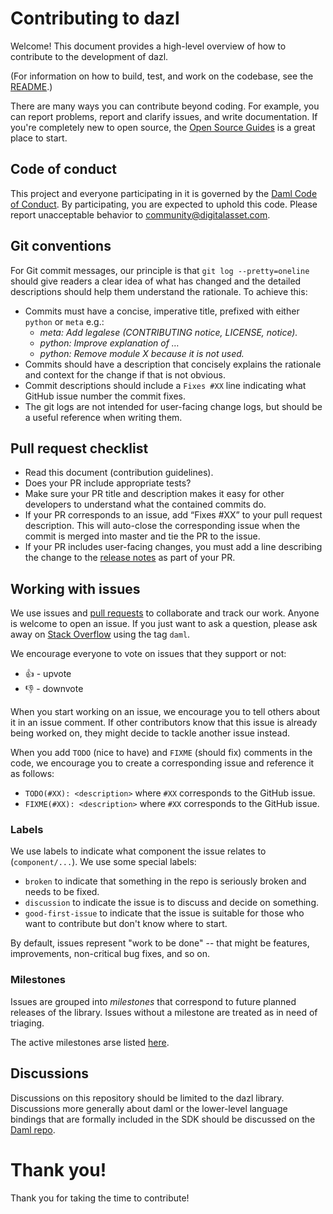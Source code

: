 # Contributing to dazl

Welcome! This document provides a high-level overview of how to contribute to the development of dazl.

(For information on how to build, test, and work on the codebase, see the [README](./README.md).)

There are many ways you can contribute beyond coding. For example, you can report problems, report and clarify issues, and write documentation. If you're completely new to open source, the [Open Source Guides](https://opensource.guide) is a great place to start.

## Code of conduct

This project and everyone participating in it is governed by the [Daml Code of Conduct](./CODE_OF_CONDUCT.md). By participating, you are expected to uphold this code. Please report unacceptable behavior to [community@digitalasset.com](mailto:community@digitalasset.com).

## Git conventions

For Git commit messages, our principle is that `git log --pretty=oneline` should give readers a clear idea of what has changed and the detailed descriptions should help them understand the rationale. To achieve this:

* Commits must have a concise, imperative title, prefixed with either `python` or `meta` e.g.:
  * *meta: Add legalese (CONTRIBUTING notice, LICENSE, notice).*
  * *python: Improve explanation of …*
  * *python: Remove module X because it is not used.*
* Commits should have a description that concisely explains the rationale and context for the change if that is not obvious.
* Commit descriptions should include a `Fixes #XX` line indicating what GitHub issue number the commit fixes.
* The git logs are not intended for user-facing change logs, but should be a useful reference when writing them.

## Pull request checklist

- Read this document (contribution guidelines).
- Does your PR include appropriate tests?
- Make sure your PR title and description makes it easy for other developers to understand what the contained commits do.
- If your PR corresponds to an issue, add “Fixes #XX” to your pull request description. This will auto-close the corresponding issue when the commit is merged into master and tie the PR to the issue.
- If your PR includes user-facing changes, you must add a line describing the change to the [release notes](docs/source/support/release-notes.rst) as part of your PR.

## Working with issues

We use issues and [pull requests](https://help.github.com/articles/about-pull-requests/) to collaborate and track our work. Anyone is welcome to open an issue. If you just want to ask a question, please ask away on [Stack Overflow](https://stackoverflow.com/questions/tagged/daml) using the tag `daml`.

We encourage everyone to vote on issues that they support or not:

* 👍 - upvote
* 👎 - downvote

When you start working on an issue, we encourage you to tell others about it in an issue comment. If other contributors know that this issue is already being worked on, they might decide to tackle another issue instead.

When you add `TODO` (nice to have) and `FIXME` (should fix) comments in the code, we encourage you to create a corresponding issue and reference it as follows:

* `TODO(#XX): <description>` where `#XX` corresponds to the GitHub issue.
* `FIXME(#XX): <description>` where `#XX` corresponds to the GitHub issue.

### Labels

We use labels to indicate what component the issue relates to (`component/...`). We use some special labels:

- `broken` to indicate that something in the repo is seriously broken and needs to be fixed.
- `discussion` to indicate the issue is to discuss and decide on something.
- `good-first-issue` to indicate that the issue is suitable for those who want to contribute but don't know where to start.

By default, issues represent "work to be done" -- that might be features, improvements, non-critical bug fixes, and so on.

### Milestones

Issues are grouped into *milestones* that correspond to future planned releases of the library. Issues without a milestone are treated as in need of triaging.

The active milestones arse listed [here](https://github.com/DACH-NY/dazl/milestones).

## Discussions

Discussions on this repository should be limited to the dazl library. Discussions more generally about daml or the lower-level language bindings that are formally included in the SDK should be discussed on the [Daml repo](https://github.com/DACH-NY/daml).

# Thank you!

Thank you for taking the time to contribute!

